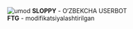 <img src="https://te.legra.ph/file/ea9a0bf78988659c40b55.jpg" alt="umod">
<b>SLOPPY</b> - O‘ZBEKCHA USERBOT<br>
<b>FTG</b> - modifikatsiyalashtirilgan
